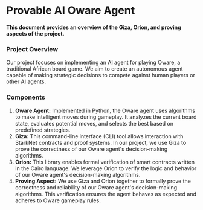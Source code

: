 # Provable AI Oware Agent



**This document provides an overview of the Giza, Orion, and proving aspects of the project.**

### Project Overview

Our project focuses on implementing an AI agent for playing Oware, a traditional African board game. We aim to create an autonomous agent capable of making strategic decisions to compete against human players or other AI agents.

### Components

1. **Oware Agent:** Implemented in Python, the Oware agent uses algorithms to make intelligent moves during gameplay. It analyzes the current board state, evaluates potential moves, and selects the best based on predefined strategies.
2. **Giza:** This command-line interface (CLI) tool allows interaction with StarkNet contracts and proof systems. In our project, we use Giza to prove the correctness of our Oware agent's decision-making algorithms.
3. **Orion:** This library enables formal verification of smart contracts written in the Cairo language. We leverage Orion to verify the logic and behavior of our Oware agent's decision-making algorithms.
4. **Proving Aspect:** We use Giza and Orion together to formally prove the correctness and reliability of our Oware agent's decision-making algorithms. This verification ensures the agent behaves as expected and adheres to Oware gameplay rules.


